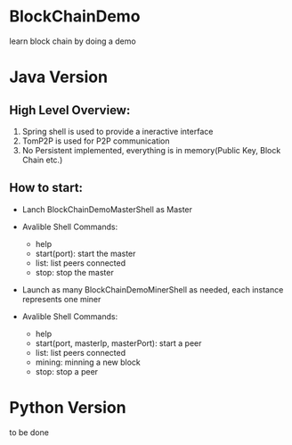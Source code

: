 # BlockChainDemo
learn block chain by doing a demo

# Java Version
## High Level Overview:
1. Spring shell is used to provide a ineractive interface
2. TomP2P is used for P2P communication
3. No Persistent implemented, everything is in memory(Public Key, Block Chain etc.)

## How to start:
* Lanch BlockChainDemoMasterShell as Master
* Avalible Shell Commands:
  * help
  * start(port): start the master
  * list: list peers connected
  * stop: stop the master

* Launch as many BlockChainDemoMinerShell as needed, each instance represents one miner
* Avalible Shell Commands:
  * help
  * start(port, masterIp, masterPort): start a peer
  * list: list peers connected
  * mining: minning a new block
  * stop: stop a peer

# Python Version
to be done
